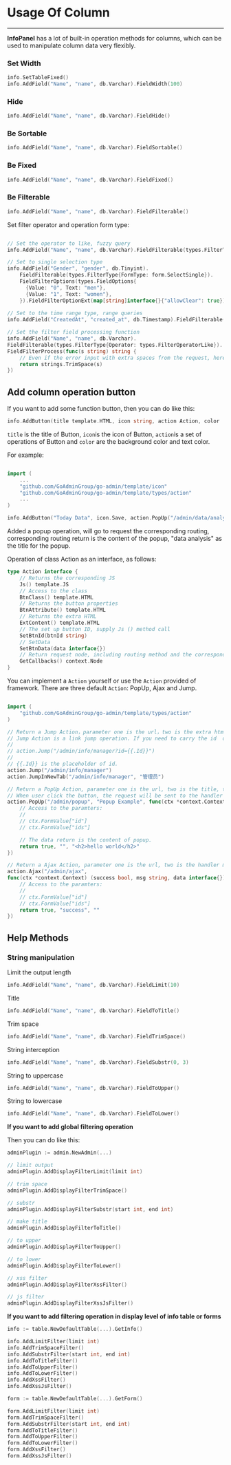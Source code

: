 # Usage Of Column
---

**InfoPanel** has a lot of built-in operation methods for columns, which can be used to manipulate column data very flexibly.

### Set Width

```go
info.SetTableFixed()
info.AddField("Name", "name", db.Varchar).FieldWidth(100)
```

### Hide

```go
info.AddField("Name", "name", db.Varchar).FieldHide()
```

### Be Sortable

```go
info.AddField("Name", "name", db.Varchar).FieldSortable()
```

### Be Fixed

```go
info.AddField("Name", "name", db.Varchar).FieldFixed()
```

### Be Filterable

```go
info.AddField("Name", "name", db.Varchar).FieldFilterable()
```

Set filter operator and operation form type:

```go

// Set the operator to like, fuzzy query
info.AddField("Name", "name", db.Varchar).FieldFilterable(types.FilterType{Operator: types.FilterOperatorLike})

// Set to single selection type
info.AddField("Gender", "gender", db.Tinyint).
    FieldFilterable(types.FilterType{FormType: form.SelectSingle}).
    FieldFilterOptions(types.FieldOptions{
      {Value: "0", Text: "men"},
      {Value: "1", Text: "women"},
    }).FieldFilterOptionExt(map[string]interface{}{"allowClear": true})
    
// Set to the time range type, range queries
info.AddField("CreatedAt", "created_at", db.Timestamp).FieldFilterable(types.FilterType{FormType: form.DatetimeRange})

// Set the filter field processing function
info.AddField("Name", "name", db.Varchar).
FieldFilterable(types.FilterType{Operator: types.FilterOperatorLike}).
FieldFilterProcess(func(s string) string {
    // Even if the error input with extra spaces from the request, here can filter the spaces for SQL queries
    return strings.TrimSpace(s)
})
```

## Add column operation button

If you want to add some function button, then you can do like this:

```go
info.AddButton(title template.HTML, icon string, action Action, color ...template.HTML)
```

```title``` is the title of Button, ```icon```is the icon of Button, ```action```is a set of operations of Button and ```color``` are the background color and text color.

For example: 
```go

import (
    ...
	"github.com/GoAdminGroup/go-admin/template/icon"
	"github.com/GoAdminGroup/go-admin/template/types/action"
    ...
)

info.AddButton("Today Data", icon.Save, action.PopUp("/admin/data/analyze", "Data Analysis"))
```

Added a popup operation, will go to request the corresponding routing, corresponding routing return is the content of the popup, "data analysis" as the title for the popup.

Operation of class Action as an interface, as follows:

```go
type Action interface {
    // Returns the corresponding JS
    Js() template.JS
    // Access to the class
    BtnClass() template.HTML
    // Returns the button properties
    BtnAttribute() template.HTML
    // Returns the extra HTML
    ExtContent() template.HTML
    // The set up button ID, supply Js () method call
    SetBtnId(btnId string)
    // SetData
    SetBtnData(data interface{})
    // Return request node, including routing method and the corresponding controller
    GetCallbacks() context.Node
}
```

You can implement a ```Action``` yourself or use the ```Action``` provided of framework. There are three default ```Action```: PopUp, Ajax and Jump.

```go

import (
    "github.com/GoAdminGroup/go-admin/template/types/action"
)

// Return a Jump Action，parameter one is the url，two is the extra html.
// Jump Action is a link jump operation. If you need to carry the id  of operation row, you can do like this:
//
// action.Jump("/admin/info/manager?id={{.Id}}")
//
// {{.Id}} is the placeholder of id.
action.Jump("/admin/info/manager")
action.JumpInNewTab("/admin/info/manager", "管理员")

// Return a PopUp Action, parameter one is the url, two is the title, three is handler method.
// When user click the button, the request will be sent to the handler with the row id.
action.PopUp("/admin/popup", "Popup Example", func(ctx *context.Context) (success bool, msg string, data interface{}) {
    // Access to the paramters:
    //
    // ctx.FormValue["id"]
    // ctx.FormValue["ids"]

    // The data return is the content of popup.
    return true, "", "<h2>hello world</h2>"
})

// Return a Ajax Action, parameter one is the url, two is the handler method.
action.Ajax("/admin/ajax",
func(ctx *context.Context) (success bool, msg string, data interface{}) {
    // Access to the paramters:
    //
    // ctx.FormValue["id"]
    // ctx.FormValue["ids"]
    return true, "success", ""
})

```

## Help Methods

### String manipulation

Limit the output length

```go
info.AddField("Name", "name", db.Varchar).FieldLimit(10)
```

Title

```go
info.AddField("Name", "name", db.Varchar).FieldToTitle()
```

Trim space

```go
info.AddField("Name", "name", db.Varchar).FieldTrimSpace()
```

String interception

```go
info.AddField("Name", "name", db.Varchar).FieldSubstr(0, 3)
```

String to uppercase

```go
info.AddField("Name", "name", db.Varchar).FieldToUpper()
```

String to lowercase

```go
info.AddField("Name", "name", db.Varchar).FieldToLower()
```


**If you want to add global filtering operation**

Then you can do like this:

```go
adminPlugin := admin.NewAdmin(...)

// limit output
adminPlugin.AddDisplayFilterLimit(limit int)

// trim space
adminPlugin.AddDisplayFilterTrimSpace()

// substr
adminPlugin.AddDisplayFilterSubstr(start int, end int)

// make title
adminPlugin.AddDisplayFilterToTitle()

// to upper
adminPlugin.AddDisplayFilterToUpper()

// to lower
adminPlugin.AddDisplayFilterToLower()

// xss filter
adminPlugin.AddDisplayFilterXssFilter()

// js filter
adminPlugin.AddDisplayFilterXssJsFilter()

```

**If you want to add filtering operation in display level of info table or forms**

```go
info := table.NewDefaultTable(...).GetInfo()

info.AddLimitFilter(limit int)
info.AddTrimSpaceFilter()
info.AddSubstrFilter(start int, end int)
info.AddToTitleFilter()
info.AddToUpperFilter()
info.AddToLowerFilter()
info.AddXssFilter()
info.AddXssJsFilter()

form := table.NewDefaultTable(...).GetForm()

form.AddLimitFilter(limit int)
form.AddTrimSpaceFilter()
form.AddSubstrFilter(start int, end int)
form.AddToTitleFilter()
form.AddToUpperFilter()
form.AddToLowerFilter()
form.AddXssFilter()
form.AddXssJsFilter()
```